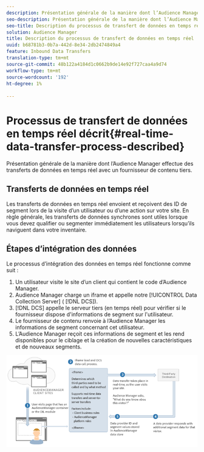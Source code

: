 ```yaml
---
description: Présentation générale de la manière dont l’Audience Manager effectue des transferts de données en temps réel avec un fournisseur de contenu tiers.
seo-description: Présentation générale de la manière dont l’Audience Manager effectue des transferts de données en temps réel avec un fournisseur de contenu tiers.
seo-title: Description du processus de transfert de données en temps réel
solution: Audience Manager
title: Description du processus de transfert de données en temps réel
uuid: b68781b3-0b7a-442d-8e34-2db2474849a4
feature: Inbound Data Transfers
translation-type: tm+mt
source-git-commit: 48b122a4184d1c0662b9de14e92f727caa4a9d74
workflow-type: tm+mt
source-wordcount: '192'
ht-degree: 1%

---
```



# Processus de transfert de données en temps réel décrit{#real-time-data-transfer-process-described}

Présentation générale de la manière dont l’Audience Manager effectue des transferts de données en temps réel avec un fournisseur de contenu tiers.

<!-- real-time-data-transfer-explained.xml -->

## Transferts de données en temps réel

Les transferts de données en temps réel envoient et reçoivent des ID de segment lors de la visite d’un utilisateur ou d’une action sur votre site. En règle générale, les transferts de données synchrones sont utiles lorsque vous devez qualifier ou segmenter immédiatement les utilisateurs lorsqu’ils naviguent dans votre inventaire.

## Étapes d’intégration des données

Le processus d’intégration des données en temps réel fonctionne comme suit :

1. Un utilisateur visite le site d’un client qui contient le code d’Audience Manager.
1. Audience Manager charge un iframe et appelle notre [!UICONTROL Data Collection Server] ( [!DNL DCS]).
1. [!DNL DCS] appelle le serveur tiers (en temps réel) pour vérifier si le fournisseur dispose d&#39;informations de segment sur l&#39;utilisateur.
1. Le fournisseur de contenu renvoie à l’Audience Manager les informations de segment concernant cet utilisateur.
1. L’Audience Manager reçoit ces informations de segment et les rend disponibles pour le ciblage et la création de nouvelles caractéristiques et de nouveaux segments.

![](assets/rt_reduce70.png)